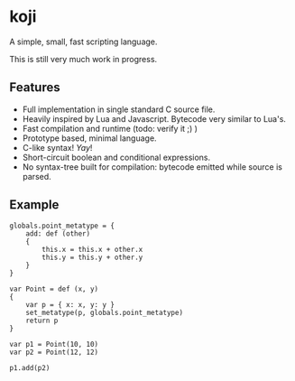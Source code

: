 # koji
A simple, small, fast scripting language.

This is still very much work in progress.

## Features

- Full implementation in single standard C source file.
- Heavily inspired by Lua and Javascript. Bytecode very similar to Lua's.
- Fast compilation and runtime (todo: verify it ;) )
- Prototype based, minimal language.
- C-like syntax! *Yay*!
- Short-circuit boolean and conditional expressions.
- No syntax-tree built for compilation: bytecode emitted while source is parsed.

## Example

	globals.point_metatype = {
		add: def (other)
		{
			this.x = this.x + other.x
			this.y = this.y + other.y
		}
	}

	var Point = def (x, y)
	{
		var p = { x: x, y: y }
		set_metatype(p, globals.point_metatype)
		return p
	}

	var p1 = Point(10, 10)
	var p2 = Point(12, 12)

	p1.add(p2)
